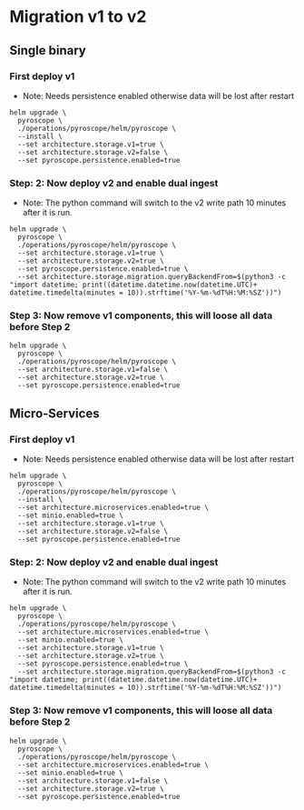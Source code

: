 # Migration v1 to v2

## Single binary

### First deploy v1

- Note: Needs persistence enabled otherwise data will be lost after restart

```
helm upgrade \
  pyroscope \
  ./operations/pyroscope/helm/pyroscope \
  --install \
  --set architecture.storage.v1=true \
  --set architecture.storage.v2=false \
  --set pyroscope.persistence.enabled=true
```

### Step: 2: Now deploy v2 and enable dual ingest

- Note: The python command will switch to the v2 write path 10 minutes after it is run.

```
helm upgrade \
  pyroscope \
  ./operations/pyroscope/helm/pyroscope \
  --set architecture.storage.v1=true \
  --set architecture.storage.v2=true \
  --set pyroscope.persistence.enabled=true \
  --set architecture.storage.migration.queryBackendFrom=$(python3 -c "import datetime; print((datetime.datetime.now(datetime.UTC)+ datetime.timedelta(minutes = 10)).strftime('%Y-%m-%dT%H:%M:%SZ'))")
```

### Step 3: Now remove v1 components, this will loose all data before Step 2

```
helm upgrade \
  pyroscope \
  ./operations/pyroscope/helm/pyroscope \
  --set architecture.storage.v1=false \
  --set architecture.storage.v2=true \
  --set pyroscope.persistence.enabled=true
```


## Micro-Services

### First deploy v1

- Note: Needs persistence enabled otherwise data will be lost after restart

```
helm upgrade \
  pyroscope \
  ./operations/pyroscope/helm/pyroscope \
  --install \
  --set architecture.microservices.enabled=true \
  --set minio.enabled=true \
  --set architecture.storage.v1=true \
  --set architecture.storage.v2=false \
  --set pyroscope.persistence.enabled=true
```

### Step: 2: Now deploy v2 and enable dual ingest

- Note: The python command will switch to the v2 write path 10 minutes after it is run.

```
helm upgrade \
  pyroscope \
  ./operations/pyroscope/helm/pyroscope \
  --set architecture.microservices.enabled=true \
  --set minio.enabled=true \
  --set architecture.storage.v1=true \
  --set architecture.storage.v2=true \
  --set pyroscope.persistence.enabled=true \
  --set architecture.storage.migration.queryBackendFrom=$(python3 -c "import datetime; print((datetime.datetime.now(datetime.UTC)+ datetime.timedelta(minutes = 10)).strftime('%Y-%m-%dT%H:%M:%SZ'))")
```


### Step 3: Now remove v1 components, this will loose all data before Step 2

```
helm upgrade \
  pyroscope \
  ./operations/pyroscope/helm/pyroscope \
  --set architecture.microservices.enabled=true \
  --set minio.enabled=true \
  --set architecture.storage.v1=false \
  --set architecture.storage.v2=true \
  --set pyroscope.persistence.enabled=true

